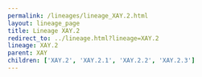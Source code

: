 ```yaml
---
permalink: /lineages/lineage_XAY.2.html
layout: lineage_page
title: Lineage XAY.2
redirect_to: ../lineage.html?lineage=XAY.2
lineage: XAY.2
parent: XAY
children: ['XAY.2', 'XAY.2.1', 'XAY.2.2', 'XAY.2.3']
---
```

